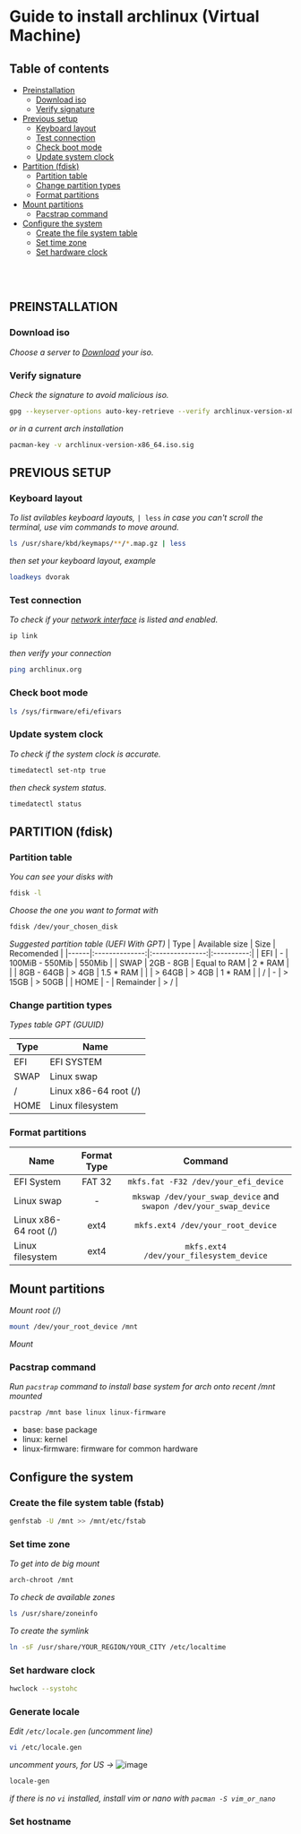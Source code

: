 # Guide to install archlinux (Virtual Machine)

## Table of contents
- [Preinstallation](#preinstallation)
  - [Download iso](#download-iso)
  - [Verify signature](#verify-signature)
- [Previous setup](#previous-setup)
  - [Keyboard layout](#keyboard-layout)
  - [Test connection](#test-connection)
  - [Check boot mode](#check-boot-mode)
  - [Update system clock](#update-system-clock)
- [Partition (fdisk)](#partition-fdisk)
  - [Partition table](#partition-table)
  - [Change partition types](#change-partition-types)
  - [Format partitions](#format-partitions)
- [Mount partitions](#mount-partitions)
  - [Pacstrap command](#pacstrap-command)
- [Configure the system](#configure-the-system)
  - [Create the file system table](#create-the-file-system-table-fstab)
  - [Set time zone](#set-time-zone)
  - [Set hardware clock](#set-hardware-clock)

<br></br>

## PREINSTALLATION

### Download iso
*Choose a server to [Download](https://archlinux.org/download/) your iso.*
### Verify signature
*Check the signature to avoid malicious iso.*
```bash
gpg --keyserver-options auto-key-retrieve --verify archlinux-version-x86_64.iso.sig
```
*or in a current arch installation*
```bash
pacman-key -v archlinux-version-x86_64.iso.sig
```
## PREVIOUS SETUP
### Keyboard layout
*To list avilables keyboard layouts,* `| less` *in case you can't scroll the terminal, use vim commands to move around.*
```bash
ls /usr/share/kbd/keymaps/**/*.map.gz | less
```
*then set your keyboard layout, example*
```bash
loadkeys dvorak
```

### Test connection
*To check if your [network interface](https://wiki.archlinux.org/title/Network_interface) is listed and enabled.*
```bash
ip link
```
*then verify your connection*
```bash
ping archlinux.org
```
### Check boot mode
```bash
ls /sys/firmware/efi/efivars
```
### Update system clock
*To check if the system clock is accurate.*
```bash
timedatectl set-ntp true
```
*then check system status.*
```bash
timedatectl status
```

## PARTITION (fdisk)
### Partition table
*You can see your disks with* 
```bash
fdisk -l
```
*Choose the one you want to format with*
```bash
fdisk /dev/your_chosen_disk
```

*Suggested partition table (UEFI With GPT)*
| Type | Available size | Size            | Recomended |
|------|:--------------:|:---------------:|:----------:|
| EFI  | -              | 100MiB - 550Mib | 550Mib     |
| SWAP | 2GB - 8GB      | Equal to RAM    | 2 * RAM    |
|      | 8GB - 64GB     | > 4GB           | 1.5 * RAM  |
|      | > 64GB         | > 4GB           | 1 * RAM    |
| /    | -              | > 15GB          | > 50GB     |
| HOME | -              | Remainder       | > /        |

### Change partition types
*Types table GPT (GUUID)*

| Type | Name                  |
|------|-----------------------|
| EFI  | EFI SYSTEM            |
| SWAP | Linux swap            |
| /    | Linux x86-64 root (/) |
| HOME | Linux filesystem      |

### Format partitions
| Name                  | Format Type | Command                                                           |
|-----------------------|:-----------:|:-----------------------------------------------------------------:|
| EFI System            | FAT 32      | `mkfs.fat -F32 /dev/your_efi_device`                              |
| Linux swap            | -           | `mkswap /dev/your_swap_device` and `swapon /dev/your_swap_device` |
| Linux x86-64 root (/) | ext4        | `mkfs.ext4 /dev/your_root_device`                                 |
| Linux filesystem      | ext4        | `mkfs.ext4 /dev/your_filesystem_device`                           |

## Mount partitions
*Mount root (/)*
```bash
mount /dev/your_root_device /mnt
```
*Mount*
### Pacstrap command
*Run `pacstrap` command to install base system for arch onto recent /mnt mounted*

```bash
pacstrap /mnt base linux linux-firmware
```
- base: base package
- linux: kernel
- linux-firmware: firmware for common hardware

## Configure the system
### Create the file system table (fstab)
```bash
genfstab -U /mnt >> /mnt/etc/fstab
```
### Set time zone
*To get into de big mount*
```bash
arch-chroot /mnt
```
*To check de available zones*
```bash
ls /usr/share/zoneinfo
```

*To create the symlink*
```bash
ln -sF /usr/share/YOUR_REGION/YOUR_CITY /etc/localtime
```

### Set hardware clock
```bash
hwclock --systohc
```

### Generate locale
*Edit `/etc/locale.gen` (uncomment line)*
```bash
vi /etc/locale.gen
```
*uncomment yours, for US ->*
![image](https://user-images.githubusercontent.com/84429399/187018409-255ffffb-4cef-4de3-b013-ef4e11d72f02.png)

```bash
locale-gen
```

*if there is no `vi` installed, install vim or nano with `pacman -S vim_or_nano`*


### Set hostname
